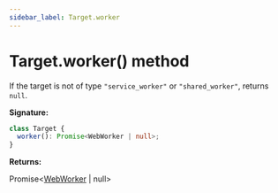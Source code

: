 ```yaml
---
sidebar_label: Target.worker
---
```


# Target.worker() method

If the target is not of type `"service_worker"` or `"shared_worker"`, returns `null`.

**Signature:**

```typescript
class Target {
  worker(): Promise<WebWorker | null>;
}
```

**Returns:**

Promise&lt;[WebWorker](./puppeteer.webworker.md) \| null&gt;
